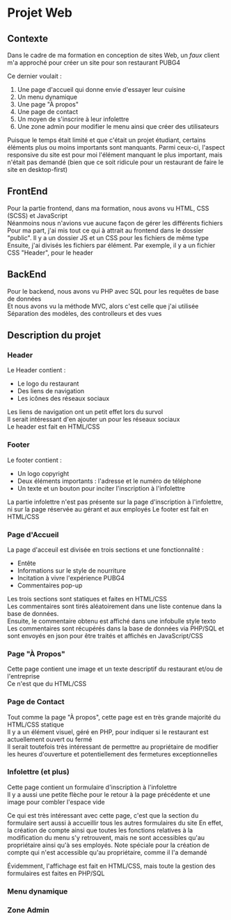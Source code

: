 # Projet Web

## Contexte
Dans le cadre de ma formation en conception de sites Web, un *faux* client m'a approché pour créer un site pour son restaurant PUBG4  

Ce dernier voulait :
1. Une page d'accueil qui donne envie d'essayer leur cuisine
2. Un menu dynamique
3. Une page "À propos"
4. Une page de contact
5. Un moyen de s'inscrire à leur infolettre
6. Une zone admin pour modifier le menu ainsi que créer des utilisateurs

Puisque le temps était limité et que c'était un projet étudiant, certains éléments plus ou moins importants sont manquants.
Parmi ceux-ci, l'aspect responsive du site est pour moi l'élément manquant le plus important, mais n'était pas demandé (bien que ce soit ridicule pour un restaurant de faire le site en desktop-first)

## FrontEnd
Pour la partie frontend, dans ma formation, nous avons vu HTML, CSS (SCSS) et JavaScript  
Néanmoins nous n'avions vue aucune façon de gérer les différents fichiers  
Pour ma part, j'ai mis tout ce qui à attrait au frontend dans le dossier "public". Il y a un dossier JS et un CSS pour les fichiers de même type  
Ensuite, j'ai divisés les fichiers par élément. Par exemple, il y a un fichier CSS "Header", pour le header  

## BackEnd
Pour le backend, nous avons vu PHP avec SQL pour les requêtes de base de données  
Et nous avons vu la méthode MVC, alors c'est celle que j'ai utilisée  
Séparation des modèles, des controlleurs et des vues  

## Description du projet
### Header
Le Header contient :
- Le logo du restaurant
- Des liens de navigation
- Les icônes des réseaux sociaux

Les liens de navigation ont un petit effet lors du survol  
Il serait intéressant d'en ajouter un pour les réseaux sociaux  
Le header est fait en HTML/CSS

### Footer
Le footer contient :
- Un logo copyright
- Deux éléments importants : l'adresse et le numéro de téléphone
- Un texte et un bouton pour inciter l'inscription à l'infolettre

La partie infolettre n'est pas présente sur la page d'inscription à l'infolettre, ni sur la page réservée au gérant et aux employés
Le footer est fait en HTML/CSS

### Page d'Accueil
La page d'acceuil est divisée en trois sections et une fonctionnalité :
- Entête
- Informations sur le style de nourriture
- Incitation à vivre l'expérience PUBG4
- Commentaires pop-up

Les trois sections sont statiques et faites en HTML/CSS  
Les commentaires sont tirés aléatoirement dans une liste contenue dans la base de données.  
Ensuite, le commentaire obtenu est affiché dans une infobulle style texto  
Les commentaires sont récupérés dans la base de données via PHP/SQL et sont envoyés en json pour être traités et affichés en JavaScript/CSS

### Page "À Propos"
Cette page contient une image et un texte descriptif du restaurant et/ou de l'entreprise  
Ce n'est que du HTML/CSS

### Page de Contact
Tout comme la page "À propos", cette page est en très grande majorité du HTML/CSS statique  
Il y a un élément visuel, géré en PHP, pour indiquer si le restaurant est actuellement ouvert ou fermé  
Il serait toutefois très intéressant de permettre au propriétaire de modifier les heures d'ouverture et potentiellement des fermetures exceptionnelles

### Infolettre (et plus)
Cette page contient un formulaire d'inscription à l'infolettre  
Il y a aussi une petite flèche pour le retour à la page précédente et une image pour combler l'espace vide  

Ce qui est très intéressant avec cette page, c'est que la section du formulaire sert aussi à accueillir tous les autres formulaires du site 
En effet, la création de compte ainsi que toutes les fonctions relatives à la modification du menu s'y retrouvent, mais ne sont accessibles qu'au propriétaire ainsi qu'à ses employés. Note spéciale pour la création de compte qui n'est accessible qu'au propriétaire, comme il l'a demandé  

Évidemment, l'affichage est fait en HTML/CSS, mais toute la gestion des formulaires est faites en PHP/SQL

### Menu dynamique
### Zone Admin
